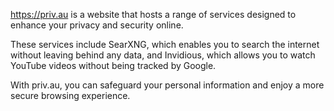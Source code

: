 https://priv.au is a website that hosts a range of services designed to enhance your privacy and security online.

These services include SearXNG, which enables you to search the internet without leaving behind any data, and Invidious, which allows you to watch YouTube videos without being tracked by Google.

With priv.au, you can safeguard your personal information and enjoy a more secure browsing experience.
